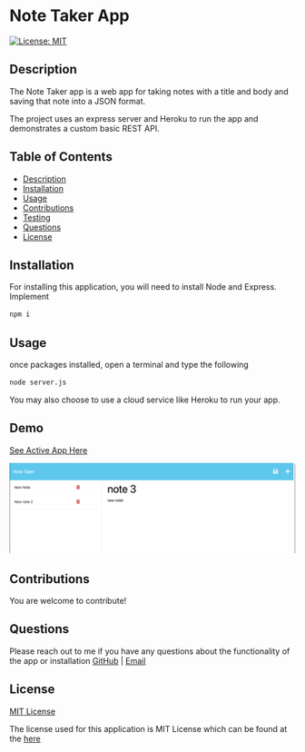# Note Taker App

[![License: MIT](https://img.shields.io/badge/License-MIT-yellow.svg)](https://opensource.org/licenses/MIT)

## Description 

  The Note Taker app is a web app for taking notes with a title and body and saving that note into a JSON format. 

  The project uses an express server and Heroku to run the app and demonstrates a custom basic REST API.


## Table of Contents

- [Description](#description)
- [Installation](#installation)
- [Usage](#usage)
- [Contributions](#contributions)
- [Testing](#testing)
- [Questions](#questions)
- [License](#license)

## Installation

  For installing this application, you will need to install Node and Express. Implement 

  ```bash
  npm i
  ```

## Usage

once packages installed, open a terminal and type the following

  ```bash
  node server.js
```

You may also choose to use a cloud service like Heroku to run your app. 

## Demo

[See Active App Here](https://notes-app-1willcobb-e27b2217c55a.herokuapp.com/)

![Sample image](./assets/Screenshot%202023-07-17%20at%202.37.04%20PM.png)


## Contributions
  You are welcome to contribute!


## Questions
  Please reach out to me if you have any questions about the functionality of the app or installation
  [GitHub](https://github.com/1willcobb) |
  [Email](mailto:cobb.will@gmail.com)

## License
[MIT License](https://choosealicense.com/licenses/mit/)

  The license used for this application is MIT License which can be found at the [here](https://choosealicense.com/licenses/mit/)
